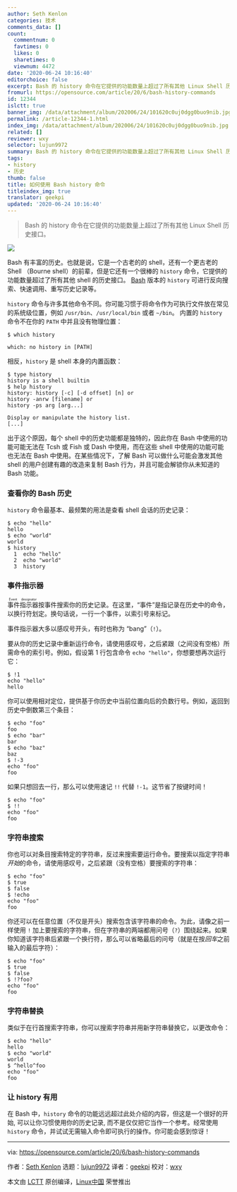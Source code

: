 ```yaml
---
author: Seth Kenlon
categories: 技术
comments_data: []
count:
  commentnum: 0
  favtimes: 0
  likes: 0
  sharetimes: 0
  viewnum: 4472
date: '2020-06-24 10:16:40'
editorchoice: false
excerpt: Bash 的 history 命令在它提供的功能数量上超过了所有其他 Linux Shell 历史接口。
fromurl: https://opensource.com/article/20/6/bash-history-commands
id: 12344
islctt: true
banner_img: /data/attachment/album/202006/24/101620c0uj0dgg0buo9nib.jpg
permalink: /article-12344-1.html
index_img: /data/attachment/album/202006/24/101620c0uj0dgg0buo9nib.jpg.thumb.jpg
related: []
reviewer: wxy
selector: lujun9972
summary: Bash 的 history 命令在它提供的功能数量上超过了所有其他 Linux Shell 历史接口。
tags:
- history
- 历史
thumb: false
title: 如何使用 Bash history 命令
titleindex_img: true
translator: geekpi
updated: '2020-06-24 10:16:40'
---
```



> 
> Bash 的 history 命令在它提供的功能数量上超过了所有其他 Linux Shell 历史接口。
> 
> 
> 


![](/data/attachment/album/202006/24/101620c0uj0dgg0buo9nib.jpg)


Bash 有丰富的历史。也就是说，它是一个古老的的 shell，还有一个更古老的 Shell （Bourne shell）的前辈，但是它还有一个很棒的 `history` 命令，它提供的功能数量超过了所有其他 shell 的历史接口。 [Bash](https://opensource.com/resources/what-bash) 版本的 `history` 可进行反向搜索、快速调用、重写历史记录等。


`history` 命令与许多其他命令不同。你可能习惯于将命令作为可执行文件放在常见的系统级位置，例如 `/usr/bin`、`/usr/local/bin` 或者 `~/bin`。 内置的 `history` 命令不在你的 `PATH` 中并且没有物理位置：



```
$ which history

which: no history in [PATH]

```

相反，`history` 是 shell 本身的内置函数：



```
$ type history
history is a shell builtin
$ help history
history: history [-c] [-d offset] [n] or
history -anrw [filename] or
history -ps arg [arg...]

Display or manipulate the history list.
[...]

```

出于这个原因，每个 shell 中的历史功能都是独特的，因此你在 Bash 中使用的功能可能无法在 Tcsh 或 Fish 或 Dash 中使用，而在这些 shell 中使用的功能可能也无法在 Bash 中使用。在某些情况下，了解 Bash 可以做什么可能会激发其他 shell 的用户创建有趣的改造来复制 Bash 行为，并且可能会解锁你从未知道的 Bash 功能。


### 查看你的 Bash 历史


`history` 命令最基本、最频繁的用法是查看 shell 会话的历史记录：



```
$ echo "hello"
hello
$ echo "world"
world
$ history
  1  echo "hello"
  2  echo "world"
  3  history

```

### 事件指示器


<ruby> 事件指示器 <rt>  Event designator </rt></ruby>按事件搜索你的历史记录。在这里，“事件”是指记录在历史中的命令，以换行符划定。换句话说，一行一个事件，以索引号来标记。


事件指示器大多以感叹号开头，有时也称为 “bang”（`!`）。


要从你的历史记录中重新运行命令，请使用感叹号，之后紧跟（之间没有空格）所需命令的索引号。例如，假设第 1 行包含命令 `echo "hello"`，你想要想再次运行它：



```
$ !1
echo "hello"
hello

```

你可以使用相对定位，提供基于你历史中当前位置向后的负数行号。例如，返回到历史中倒数第三个条目：



```
$ echo "foo"
foo
$ echo "bar"
bar
$ echo "baz"
baz
$ !-3
echo "foo"
foo

```

如果只想回去一行，那么可以使用速记 `!!` 代替 `!-1`。这节省了按键时间！



```
$ echo "foo"
$ !!
echo "foo"
foo

```

### 字符串搜索


你也可以对条目搜索特定的字符串，反过来搜索要运行命令。要搜索以指定字符串*开始*的命令，请使用感叹号，之后紧跟（没有空格）要搜索的字符串：



```
$ echo "foo"
$ true
$ false
$ !echo
echo "foo"
foo

```

你还可以在任意位置（不仅是开头）搜索包含该字符串的命令。为此，请像之前一样使用 `!` 加上要搜索的字符串，但在字符串的两端都用问号（`?`）围绕起来。如果你知道该字符串后紧跟一个换行符，那么可以省略最后的问号（就是在按*回车*之前输入的最后字符）：



```
$ echo "foo"
$ true
$ false
$ !?foo?
echo "foo"
foo

```

### 字符串替换


类似于在行首搜索字符串，你可以搜索字符串并用新字符串替换它，以更改命令：



```
$ echo "hello"
hello
$ echo "world"
world
$ ^hello^foo
echo "foo"
foo

```

### 让 history 有用


在 Bash 中，`history` 命令的功能远远超过此处介绍的内容，但这是一个很好的开始, 可以让你习惯使用你的历史记录, 而不是仅仅把它当作一个参考。经常使用 `history` 命令，并试试无需输入命令即可执行的操作。你可能会感到惊讶！




---


via: <https://opensource.com/article/20/6/bash-history-commands>


作者：[Seth Kenlon](https://opensource.com/users/seth) 选题：[lujun9972](https://github.com/lujun9972) 译者：[geekpi](https://github.com/geekpi) 校对：[wxy](https://github.com/wxy)


本文由 [LCTT](https://github.com/LCTT/TranslateProject) 原创编译，[Linux中国](https://linux.cn/) 荣誉推出